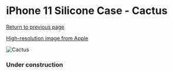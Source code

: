 # iPhone 11 Silicone Case - Cactus

[Return to previous page](/iphone_xr)

[High-resolution image from Apple](https://store.storeimages.cdn-apple.com/8756/as-images.apple.com/is/MXYW2?wid=4500&hei=4500&fmt=png)

<div style="width: 384px"><img src="/everyphone/MXYW2.png" alt="Cactus"></div>

### Under construction
